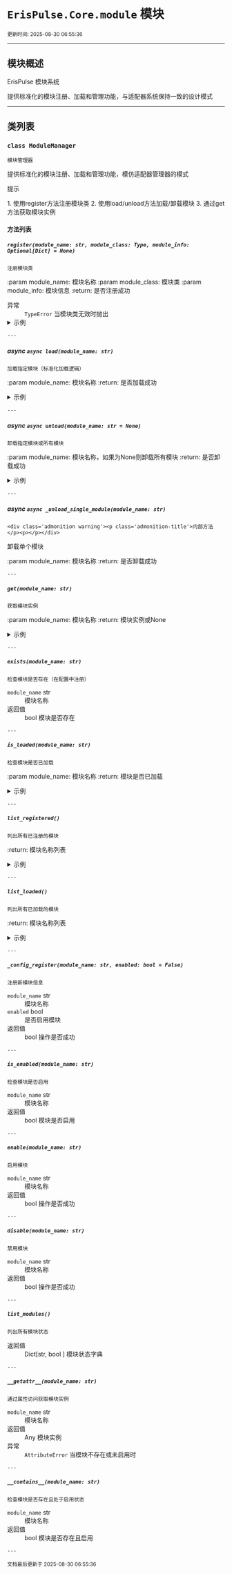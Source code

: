 # `ErisPulse.Core.module` 模块

<sup>更新时间: 2025-08-30 06:55:36</sup>

---

## 模块概述


ErisPulse 模块系统

提供标准化的模块注册、加载和管理功能，与适配器系统保持一致的设计模式

---

## 类列表

### `class ModuleManager`

    模块管理器

提供标准化的模块注册、加载和管理功能，模仿适配器管理器的模式

<div class='admonition tip'><p class='admonition-title'>提示</p><p>1. 使用register方法注册模块类
2. 使用load/unload方法加载/卸载模块
3. 通过get方法获取模块实例</p></div>

    
#### 方法列表

##### `register(module_name: str, module_class: Type, module_info: Optional[Dict] = None)`

    注册模块类

:param module_name: 模块名称
:param module_class: 模块类
:param module_info: 模块信息
:return: 是否注册成功

<dt>异常</dt><dd><code>TypeError</code> 当模块类无效时抛出</dd>
    
<details class='example'><summary>示例</summary>

```python
>>> module.register("MyModule", MyModuleClass)
```
</details>

    ---
    
##### async `async load(module_name: str)`

    加载指定模块（标准化加载逻辑）

:param module_name: 模块名称
:return: 是否加载成功
    
<details class='example'><summary>示例</summary>

```python
>>> await module.load("MyModule")
```
</details>

    ---
    
##### async `async unload(module_name: str = None)`

    卸载指定模块或所有模块

:param module_name: 模块名称，如果为None则卸载所有模块
:return: 是否卸载成功
    
<details class='example'><summary>示例</summary>

```python
>>> await module.unload("MyModule")
>>> await module.unload()  # 卸载所有模块
```
</details>

    ---
    
##### async `async _unload_single_module(module_name: str)`

    <div class='admonition warning'><p class='admonition-title'>内部方法</p><p></p></div>
卸载单个模块

:param module_name: 模块名称
:return: 是否卸载成功

    ---
    
##### `get(module_name: str)`

    获取模块实例

:param module_name: 模块名称
:return: 模块实例或None
    
<details class='example'><summary>示例</summary>

```python
>>> my_module = module.get("MyModule")
```
</details>

    ---
    
##### `exists(module_name: str)`

    检查模块是否存在（在配置中注册）

<dt><code>module_name</code> <span class='type-hint'>str</span></dt><dd>模块名称</dd>
<dt>返回值</dt><dd><span class='type-hint'>bool</span> 模块是否存在</dd>

    ---
    
##### `is_loaded(module_name: str)`

    检查模块是否已加载

:param module_name: 模块名称
:return: 模块是否已加载
    
<details class='example'><summary>示例</summary>

```python
>>> if module.is_loaded("MyModule"): ...
```
</details>

    ---
    
##### `list_registered()`

    列出所有已注册的模块

:return: 模块名称列表
    
<details class='example'><summary>示例</summary>

```python
>>> registered = module.list_registered()
```
</details>

    ---
    
##### `list_loaded()`

    列出所有已加载的模块

:return: 模块名称列表
    
<details class='example'><summary>示例</summary>

```python
>>> loaded = module.list_loaded()
```
</details>

    ---
    
##### `_config_register(module_name: str, enabled: bool = False)`

    注册新模块信息

<dt><code>module_name</code> <span class='type-hint'>str</span></dt><dd>模块名称</dd>
<dt><code>enabled</code> <span class='type-hint'>bool</span></dt><dd>是否启用模块</dd>
<dt>返回值</dt><dd><span class='type-hint'>bool</span> 操作是否成功</dd>

    ---
    
##### `is_enabled(module_name: str)`

    检查模块是否启用

<dt><code>module_name</code> <span class='type-hint'>str</span></dt><dd>模块名称</dd>
<dt>返回值</dt><dd><span class='type-hint'>bool</span> 模块是否启用</dd>

    ---
    
##### `enable(module_name: str)`

    启用模块

<dt><code>module_name</code> <span class='type-hint'>str</span></dt><dd>模块名称</dd>
<dt>返回值</dt><dd><span class='type-hint'>bool</span> 操作是否成功</dd>

    ---
    
##### `disable(module_name: str)`

    禁用模块

<dt><code>module_name</code> <span class='type-hint'>str</span></dt><dd>模块名称</dd>
<dt>返回值</dt><dd><span class='type-hint'>bool</span> 操作是否成功</dd>

    ---
    
##### `list_modules()`

    列出所有模块状态

<dt>返回值</dt><dd><span class='type-hint'>Dict[str, bool</span> ] 模块状态字典</dd>

    ---
    
##### `__getattr__(module_name: str)`

    通过属性访问获取模块实例

<dt><code>module_name</code> <span class='type-hint'>str</span></dt><dd>模块名称</dd>
<dt>返回值</dt><dd><span class='type-hint'>Any</span> 模块实例</dd>
<dt>异常</dt><dd><code>AttributeError</code> 当模块不存在或未启用时</dd>

    ---
    
##### `__contains__(module_name: str)`

    检查模块是否存在且处于启用状态

<dt><code>module_name</code> <span class='type-hint'>str</span></dt><dd>模块名称</dd>
<dt>返回值</dt><dd><span class='type-hint'>bool</span> 模块是否存在且启用</dd>

    ---
    
<sub>文档最后更新于 2025-08-30 06:55:36</sub>